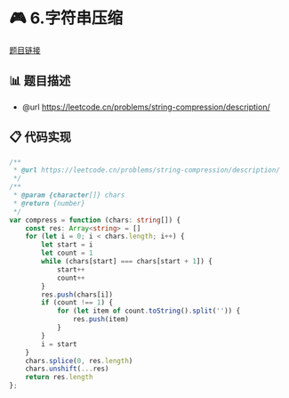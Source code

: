# 🎮 6.字符串压缩

[题目链接](https://leetcode.cn/problems/string-compression/description/)

## 📊 题目描述
* @url https://leetcode.cn/problems/string-compression/description/

## 📋 代码实现
```typescript
/**
 * @url https://leetcode.cn/problems/string-compression/description/
 */
/**
 * @param {character[]} chars
 * @return {number}
 */
var compress = function (chars: string[]) {
    const res: Array<string> = []
    for (let i = 0; i < chars.length; i++) {
        let start = i
        let count = 1
        while (chars[start] === chars[start + 1]) {
            start++
            count++
        }
        res.push(chars[i])
        if (count !== 1) {
            for (let item of count.toString().split('')) {
                res.push(item)
            }
        }
        i = start
    }
    chars.splice(0, res.length)
    chars.unshift(...res)
    return res.length
};
```
